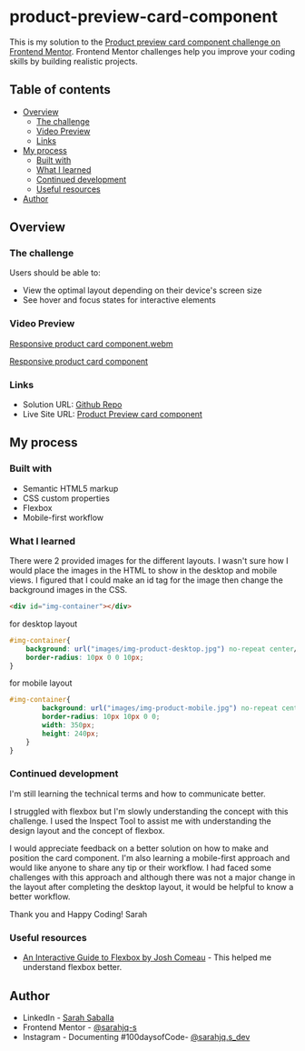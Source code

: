 # product-preview-card-component 

This is my solution to the [Product preview card component challenge on Frontend Mentor](https://www.frontendmentor.io/challenges/product-preview-card-component-GO7UmttRfa). Frontend Mentor challenges help you improve your coding skills by building realistic projects. 

## Table of contents

- [Overview](#overview)
  - [The challenge](#the-challenge)
  - [Video Preview](#video-preview)
  - [Links](#links)
- [My process](#my-process)
  - [Built with](#built-with)
  - [What I learned](#what-i-learned)
  - [Continued development](#continued-development)
  - [Useful resources](#useful-resources)
- [Author](#author)

## Overview

### The challenge

Users should be able to:

- View the optimal layout depending on their device's screen size
- See hover and focus states for interactive elements

### Video Preview

[Responsive product card component.webm](https://github.com/sarahjq-s/product-preview-card-component/assets/127857067/153784af-9115-4c28-b9d4-837538d759a7)

[Responsive product card component](/images/responsive-product-card-component.webm)


### Links

- Solution URL: [Github Repo](https://github.com/sarahjq-s/product-preview-card-component)
- Live Site URL: [Product Preview card component](https://snazzy-moonbeam-30a84e.netlify.app/)

## My process

### Built with

- Semantic HTML5 markup
- CSS custom properties
- Flexbox
- Mobile-first workflow

### What I learned

There were 2 provided images for the different layouts. I wasn't sure how I would place the images in the HTML to show in the desktop and mobile views. I figured that I could make an id tag for the image then change the background images in the CSS. 
```html
<div id="img-container"></div>
```
for desktop layout

```css 
#img-container{
    background: url("images/img-product-desktop.jpg") no-repeat center/cover;
    border-radius: 10px 0 0 10px;
}
```
for mobile layout

```css 
#img-container{
        background: url("images/img-product-mobile.jpg") no-repeat center/cover;
        border-radius: 10px 10px 0 0;
        width: 350px;
        height: 240px;
    }
}
```

### Continued development

I'm still learning the technical terms and how to communicate better. 

I struggled with flexbox but I'm slowly understanding the concept with this challenge. I used the Inspect Tool to assist me with understanding the design layout and the concept of flexbox. 

I would appreciate feedback on a better solution on how to make and position the card component. I'm also learning a mobile-first approach and would like anyone to share any tip or their workflow. I had faced some challenges with this approach and although there was not a major change in the layout after completing the desktop layout, it would be helpful to know a better workflow.

Thank you and Happy Coding!
Sarah 

### Useful resources

- [An Interactive Guide to Flexbox by Josh Comeau](https://www.joshwcomeau.com/css/interactive-guide-to-flexbox/) - This helped me understand flexbox better.

## Author

- LinkedIn - [Sarah Saballa](https://www.linkedin.com/in/sarah-saballa-315053185/)
- Frontend Mentor - [@sarahjq-s](https://www.frontendmentor.io/profile/sarahjq-s)
- Instagram - Documenting #100daysofCode- [@sarahjq.s_dev](https://www.instagram.com/sarahjq.s_dev/)
